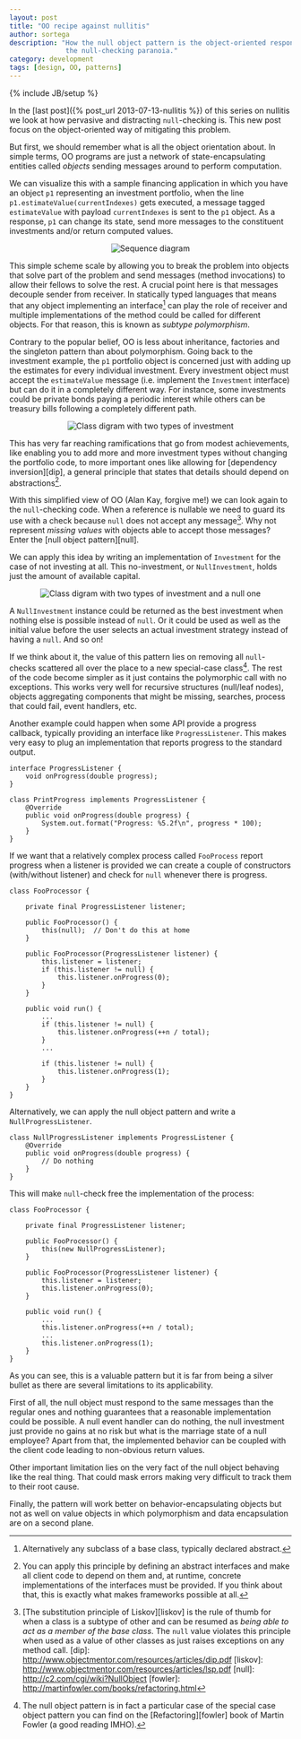 ```yaml
---
layout: post
title: "OO recipe against nullitis"
author: sortega
description: "How the null object pattern is the object-oriented response to
              the null-checking paranoia."
category: development
tags: [design, OO, patterns]
---
```

{% include JB/setup %}

In the [last post]({% post_url 2013-07-13-nullitis %}) of this series on
nullitis we look at how pervasive and distracting `null`-checking is.
This new post focus on the object-oriented way of mitigating this problem.

But first, we should remember what is all the object orientation about.
In simple terms, OO programs are just a network of state-encapsulating
entities called *objects* sending messages around to perform computation.

We can visualize this with a sample financing application in which you have an
object `p1` representing an investment portfolio, when the line
`p1.estimateValue(currentIndexes)` gets executed, a message tagged
`estimateValue` with payload `currentIndexes` is sent to the `p1` object.  As
a response, `p1` can change its state, send more messages to the constituent
investments and/or return computed values.

<div style="width: 100%; text-align: center; margin 1em 0">
    <img src="/assets/nullitis/sequence_diagram.png" alt="Sequence diagram" />
</div>

This simple scheme scale by allowing you to break the problem into objects
that solve part of the problem and send messages (method invocations) to allow
their fellows to solve the rest.   A crucial point here is that messages
decouple sender from receiver.  In statically typed languages that means that
any object implementing an interface[^derived] can play the role of receiver
and multiple implementations of the method could be called for different
objects.  For that reason, this is known as *subtype polymorphism*.

Contrary to the popular belief, OO is less about inheritance, factories and
the singleton pattern than about polymorphism.  Going back to the investment
example, the `p1` portfolio object is concerned just with adding up the
estimates for every individual investment.  Every investment object must
accept the `estimateValue` message (i.e. implement the `Investment`
interface) but can do it in a completely different way. For instance, some
investments could be private bonds paying a periodic interest while others
can be treasury bills following a completely different path.

<div style="width: 100%; text-align: center; margin 1em 0">
    <img src="/assets/nullitis/investments.png" alt="Class digram with two
    types of investment" />
</div>

This has very far reaching ramifications that go from modest achievements,
like  enabling you to add more and more investment types without changing the
portfolio code, to more important ones like allowing for
[dependency inversion][dip], a general principle that states that details
should depend on abstractions[^dip].

With this simplified view of OO (Alan Kay, forgive me!) we can look again to
the `null`-checking code.  When a reference is nullable we need to guard its
use with a check because `null` does not accept any message[^liskov].  Why not
represent *missing values* with objects able to accept those messages? Enter
the [null object pattern][null].

We can apply this idea by writing an implementation of `Investment` for the
case of not investing at all. This no-investment, or `NullInvestment`, holds
just the amount of available capital.

<div style="width: 100%; text-align: center; margin 1em 0">
    <img src="/assets/nullitis/investments2.png" alt="Class digram with two
    types of investment and a null one" />
</div>

A `NullInvestment` instance could be returned as the best investment when
nothing else is possible instead of `null`. Or it could be used as well as
the initial value before the user selects an actual investment strategy
instead of having a `null`. And so on!

If we think about it, the value of this pattern lies on removing all
`null`-checks scattered all over the place to a new special-case
class[^fowler].  The rest of the code become simpler as it just contains the
polymorphic call with no exceptions. This works very well for recursive
structures (null/leaf nodes), objects aggregating components that might be
missing, searches, process that could fail, event handlers, etc.

Another example could happen when some API provide a progress callback,
typically providing an interface like `ProgressListener`.  This makes very
easy to plug an implementation that reports progress to the standard output.

    interface ProgressListener {
        void onProgress(double progress);
    }

    class PrintProgress implements ProgressListener {
        @Override
        public void onProgress(double progress) {
            System.out.format("Progress: %5.2f\n", progress * 100);
        }
    }

If we want that a relatively complex process called `FooProcess` report
progress when a listener is provided we can create a couple of constructors
(with/without listener) and check for `null` whenever there is progress.

    class FooProcessor {

        private final ProgressListener listener;

        public FooProcessor() {
            this(null);  // Don't do this at home
        }

        public FooProcessor(ProgressListener listener) {
            this.listener = listener;
            if (this.listener != null) {
                this.listener.onProgress(0);
            }
        }

        public void run() {
            ...
            if (this.listener != null) {
                this.listener.onProgress(++n / total);
            }
            ...

            if (this.listener != null) {
                this.listener.onProgress(1);
            }
        }
    }

Alternatively, we can apply the null object pattern and write a
`NullProgressListener`.

    class NullProgressListener implements ProgressListener {
        @Override
        public void onProgress(double progress) {
            // Do nothing
        }
    }


This will make `null`-check free the implementation of the process:

    class FooProcessor {

        private final ProgressListener listener;

        public FooProcessor() {
            this(new NullProgressListener);
        }

        public FooProcessor(ProgressListener listener) {
            this.listener = listener;
            this.listener.onProgress(0);
        }

        public void run() {
            ...
            this.listener.onProgress(++n / total);
            ...
            this.listener.onProgress(1);
        }
    }

As you can see, this is a valuable pattern but it is far from being a silver
bullet as there are several limitations to its applicability.

First of all, the null object must respond to the same messages than the
regular ones and nothing guarantees that a reasonable implementation could be
possible.  A null event handler can do nothing, the null investment just
provide no gains at no risk but what is the marriage state of a null employee?
Apart from that, the implemented behavior can be coupled with the client code
leading to non-obvious return values.

Other important limitation lies on the very fact of the null object behaving
like the real thing.  That could mask errors making very difficult to track
them to their root cause.

Finally, the pattern will work better on behavior-encapsulating objects but
not as well on value objects in which polymorphism and data encapsulation are
on a second plane.

[^derived]: Alternatively any subclass of a base class, typically declared
abstract.
[^dip]: You can apply this principle by defining an abstract interfaces and make all client code to depend on them and, at runtime, concrete implementations of the interfaces must be provided.  If you think about that, this is exactly what makes frameworks possible at all.
[^fowler]: The null object pattern is in fact a particular case of the special
case object pattern you can find on the [Refactoring][fowler] book of Martin Fowler (a
good reading IMHO).
[^liskov]: [The substitution principle of Liskov][liskov] is the rule of thumb for when a class is a subtype of other and can be resumed as *being able to act as a member of the base class*. The `null` value violates this principle when used as a value of other classes as just raises exceptions on any method call.
[dip]: http://www.objectmentor.com/resources/articles/dip.pdf
[liskov]: http://www.objectmentor.com/resources/articles/lsp.pdf
[null]: http://c2.com/cgi/wiki?NullObject
[fowler]: http://martinfowler.com/books/refactoring.html
